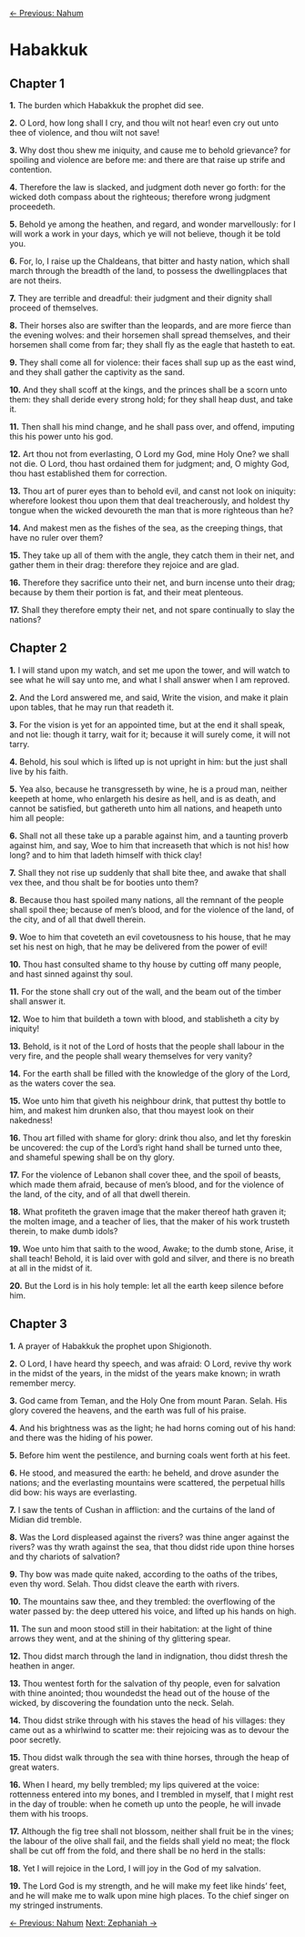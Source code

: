 [← Previous: Nahum](./34_Nahum.md)

# Habakkuk <!-- Start Verse Index: 22732 -->

## Chapter 1

**1.** The burden which Habakkuk the prophet did see. <!-- Index: 22732 -->

**2.** O Lord, how long shall I cry, and thou wilt not hear! even cry out unto thee of violence, and thou wilt not save! <!-- Index: 22733 -->

**3.** Why dost thou shew me iniquity, and cause me to behold grievance? for spoiling and violence are before me: and there are that raise up strife and contention. <!-- Index: 22734 -->

**4.** Therefore the law is slacked, and judgment doth never go forth: for the wicked doth compass about the righteous; therefore wrong judgment proceedeth. <!-- Index: 22735 -->

**5.** Behold ye among the heathen, and regard, and wonder marvellously: for I will work a work in your days, which ye will not believe, though it be told you. <!-- Index: 22736 -->

**6.** For, lo, I raise up the Chaldeans, that bitter and hasty nation, which shall march through the breadth of the land, to possess the dwellingplaces that are not theirs. <!-- Index: 22737 -->

**7.** They are terrible and dreadful: their judgment and their dignity shall proceed of themselves. <!-- Index: 22738 -->

**8.** Their horses also are swifter than the leopards, and are more fierce than the evening wolves: and their horsemen shall spread themselves, and their horsemen shall come from far; they shall fly as the eagle that hasteth to eat. <!-- Index: 22739 -->

**9.** They shall come all for violence: their faces shall sup up as the east wind, and they shall gather the captivity as the sand. <!-- Index: 22740 -->

**10.** And they shall scoff at the kings, and the princes shall be a scorn unto them: they shall deride every strong hold; for they shall heap dust, and take it. <!-- Index: 22741 -->

**11.** Then shall his mind change, and he shall pass over, and offend, imputing this his power unto his god. <!-- Index: 22742 -->

**12.** Art thou not from everlasting, O Lord my God, mine Holy One? we shall not die. O Lord, thou hast ordained them for judgment; and, O mighty God, thou hast established them for correction. <!-- Index: 22743 -->

**13.** Thou art of purer eyes than to behold evil, and canst not look on iniquity: wherefore lookest thou upon them that deal treacherously, and holdest thy tongue when the wicked devoureth the man that is more righteous than he? <!-- Index: 22744 -->

**14.** And makest men as the fishes of the sea, as the creeping things, that have no ruler over them? <!-- Index: 22745 -->

**15.** They take up all of them with the angle, they catch them in their net, and gather them in their drag: therefore they rejoice and are glad. <!-- Index: 22746 -->

**16.** Therefore they sacrifice unto their net, and burn incense unto their drag; because by them their portion is fat, and their meat plenteous. <!-- Index: 22747 -->

**17.** Shall they therefore empty their net, and not spare continually to slay the nations? <!-- Index: 22748 -->

## Chapter 2

**1.** I will stand upon my watch, and set me upon the tower, and will watch to see what he will say unto me, and what I shall answer when I am reproved. <!-- Index: 22749 -->

**2.** And the Lord answered me, and said, Write the vision, and make it plain upon tables, that he may run that readeth it. <!-- Index: 22750 -->

**3.** For the vision is yet for an appointed time, but at the end it shall speak, and not lie: though it tarry, wait for it; because it will surely come, it will not tarry. <!-- Index: 22751 -->

**4.** Behold, his soul which is lifted up is not upright in him: but the just shall live by his faith. <!-- Index: 22752 -->

**5.** Yea also, because he transgresseth by wine, he is a proud man, neither keepeth at home, who enlargeth his desire as hell, and is as death, and cannot be satisfied, but gathereth unto him all nations, and heapeth unto him all people: <!-- Index: 22753 -->

**6.** Shall not all these take up a parable against him, and a taunting proverb against him, and say, Woe to him that increaseth that which is not his! how long? and to him that ladeth himself with thick clay! <!-- Index: 22754 -->

**7.** Shall they not rise up suddenly that shall bite thee, and awake that shall vex thee, and thou shalt be for booties unto them? <!-- Index: 22755 -->

**8.** Because thou hast spoiled many nations, all the remnant of the people shall spoil thee; because of men’s blood, and for the violence of the land, of the city, and of all that dwell therein. <!-- Index: 22756 -->

**9.** Woe to him that coveteth an evil covetousness to his house, that he may set his nest on high, that he may be delivered from the power of evil! <!-- Index: 22757 -->

**10.** Thou hast consulted shame to thy house by cutting off many people, and hast sinned against thy soul. <!-- Index: 22758 -->

**11.** For the stone shall cry out of the wall, and the beam out of the timber shall answer it. <!-- Index: 22759 -->

**12.** Woe to him that buildeth a town with blood, and stablisheth a city by iniquity! <!-- Index: 22760 -->

**13.** Behold, is it not of the Lord of hosts that the people shall labour in the very fire, and the people shall weary themselves for very vanity? <!-- Index: 22761 -->

**14.** For the earth shall be filled with the knowledge of the glory of the Lord, as the waters cover the sea. <!-- Index: 22762 -->

**15.** Woe unto him that giveth his neighbour drink, that puttest thy bottle to him, and makest him drunken also, that thou mayest look on their nakedness! <!-- Index: 22763 -->

**16.** Thou art filled with shame for glory: drink thou also, and let thy foreskin be uncovered: the cup of the Lord’s right hand shall be turned unto thee, and shameful spewing shall be on thy glory. <!-- Index: 22764 -->

**17.** For the violence of Lebanon shall cover thee, and the spoil of beasts, which made them afraid, because of men’s blood, and for the violence of the land, of the city, and of all that dwell therein. <!-- Index: 22765 -->

**18.** What profiteth the graven image that the maker thereof hath graven it; the molten image, and a teacher of lies, that the maker of his work trusteth therein, to make dumb idols? <!-- Index: 22766 -->

**19.** Woe unto him that saith to the wood, Awake; to the dumb stone, Arise, it shall teach! Behold, it is laid over with gold and silver, and there is no breath at all in the midst of it. <!-- Index: 22767 -->

**20.** But the Lord is in his holy temple: let all the earth keep silence before him. <!-- Index: 22768 -->

## Chapter 3

**1.** A prayer of Habakkuk the prophet upon Shigionoth. <!-- Index: 22769 -->

**2.** O Lord, I have heard thy speech, and was afraid: O Lord, revive thy work in the midst of the years, in the midst of the years make known; in wrath remember mercy. <!-- Index: 22770 -->

**3.** God came from Teman, and the Holy One from mount Paran. Selah. His glory covered the heavens, and the earth was full of his praise. <!-- Index: 22771 -->

**4.** And his brightness was as the light; he had horns coming out of his hand: and there was the hiding of his power. <!-- Index: 22772 -->

**5.** Before him went the pestilence, and burning coals went forth at his feet. <!-- Index: 22773 -->

**6.** He stood, and measured the earth: he beheld, and drove asunder the nations; and the everlasting mountains were scattered, the perpetual hills did bow: his ways are everlasting. <!-- Index: 22774 -->

**7.** I saw the tents of Cushan in affliction: and the curtains of the land of Midian did tremble. <!-- Index: 22775 -->

**8.** Was the Lord displeased against the rivers? was thine anger against the rivers? was thy wrath against the sea, that thou didst ride upon thine horses and thy chariots of salvation? <!-- Index: 22776 -->

**9.** Thy bow was made quite naked, according to the oaths of the tribes, even thy word. Selah. Thou didst cleave the earth with rivers. <!-- Index: 22777 -->

**10.** The mountains saw thee, and they trembled: the overflowing of the water passed by: the deep uttered his voice, and lifted up his hands on high. <!-- Index: 22778 -->

**11.** The sun and moon stood still in their habitation: at the light of thine arrows they went, and at the shining of thy glittering spear. <!-- Index: 22779 -->

**12.** Thou didst march through the land in indignation, thou didst thresh the heathen in anger. <!-- Index: 22780 -->

**13.** Thou wentest forth for the salvation of thy people, even for salvation with thine anointed; thou woundedst the head out of the house of the wicked, by discovering the foundation unto the neck. Selah. <!-- Index: 22781 -->

**14.** Thou didst strike through with his staves the head of his villages: they came out as a whirlwind to scatter me: their rejoicing was as to devour the poor secretly. <!-- Index: 22782 -->

**15.** Thou didst walk through the sea with thine horses, through the heap of great waters. <!-- Index: 22783 -->

**16.** When I heard, my belly trembled; my lips quivered at the voice: rottenness entered into my bones, and I trembled in myself, that I might rest in the day of trouble: when he cometh up unto the people, he will invade them with his troops. <!-- Index: 22784 -->

**17.** Although the fig tree shall not blossom, neither shall fruit be in the vines; the labour of the olive shall fail, and the fields shall yield no meat; the flock shall be cut off from the fold, and there shall be no herd in the stalls: <!-- Index: 22785 -->

**18.** Yet I will rejoice in the Lord, I will joy in the God of my salvation. <!-- Index: 22786 -->

**19.** The Lord God is my strength, and he will make my feet like hinds’ feet, and he will make me to walk upon mine high places. To the chief singer on my stringed instruments. <!-- Index: 22787 -->


[← Previous: Nahum](./34_Nahum.md)
[Next: Zephaniah →](./36_Zephaniah.md)
